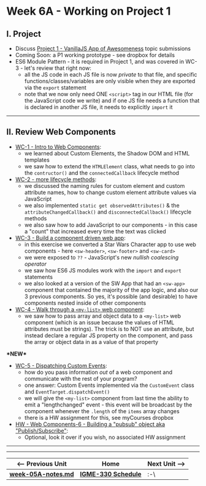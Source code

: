 # Week 6A - Working on Project 1

## I. Project
- Discuss [Project 1 - VanillaJS App of Awesomeness](../projects/project-1.md) topic submissions
- Coming Soon: a P1 working prototype - see dropbox for details
- ES6 Module Pattern - it is required in Project 1, and was covered in WC-3 - let's review that right now:
  - all the JS code in each JS file is now *private* to that file, and specific functions/classes/variables are only visible when they are exported via the `export` statement
  - note that we now only need ONE `<script>` tag in our HTML file (for the JavaScript code we write) and if one JS file needs a function that is declared in another JS file, it needs to explicitly `import` it

<hr>

## II. Review Web Components

- [WC-1 - Intro to Web Components](https://github.com/tonethar/IGME-330-Master/blob/master/notes/HW-wc-1.md):
  - we learned about Custom Elements, the Shadow DOM and HTML templates
  - we saw how to extend the `HTMLElement` class, what needs to go into the `contructor()` and the `connectedCallback` lifecycle method
- [WC-2 - more lifecycle methods](https://github.com/tonethar/IGME-330-Master/blob/master/notes/HW-wc-2.md):
  - we discussed the naming rules for custom element and custom attribute names, how to change custom element attribute values via JavaScript
  - we also implemented `static get observedAttributes()` & the `attributeChangedCallback()` and `disconnectedCallback()` lifecycle methods
  - we also saw how to add JavaScript to our components - in this case a "count" that increased every time the text was clicked 
- [WC-3 - Build a component driven web app](https://github.com/tonethar/IGME-330-Master/blob/master/notes/HW-wc-3.md):
  - in this exercise we converted a Star Wars Character app to use web components - here `<sw-header>`, `<sw-footer>` and `<sw-card>`
  - we were exposed to `??` - JavaScript's new *nullish coalescing operator*
  - we saw how ES6 JS modules work with the `import` and `export` statements
  - we also looked at a version of the SW App that had an `<sw-app>` component that contained the majority of the app logic, and also our 3 previous components. So yes, it's possible (and desirable) to have components nested inside of other components
- [WC-4 - Walk through a `<my-list>` web component](https://github.com/tonethar/IGME-330-Master/blob/master/notes/HW-wc-4.md):
  - we saw how to pass array and object data to a `<my-list>` web component (which is an issue because the values of HTML attributes must be strings). The trick is to NOT use an attribute, but instead declare a regular JS property on the component, and pass the array or object data in as a value of that property

**\*NEW\***

- [WC-5 - Dispatching Custom Events](https://github.com/tonethar/IGME-330-Master/blob/master/notes/HW-wc-5.md):
  - how do you pass information *out* of a web component and communicate with the rest of your program?
  - one answer: Custom Events implemented via the `CustomEvent` class and `EventTarget.dispatchEvent()`
  - we will give the `<my-list>` component from last time the ability to emit a "lengthchanged" event - this event will be broadcast by the component whenever the `.length` of the `items` array changes
  - there is a HW assignment for this, see myCourses dropbox
 - [HW - Web Components-6 - Building a "pubsub" object aka "Publish/Subscribe"](https://github.com/tonethar/IGME-330-Master/blob/master/notes/HW-wc-6.md):
   - Optional, look it over if you wish, no associated HW assignment


<hr><hr>

| <-- Previous Unit | Home | Next Unit -->
| --- | --- | --- 
| [**week-05A-notes.md**](week-05A-notes.md)     |  [**IGME-330 Schedule**](../schedule.md) | :-\

